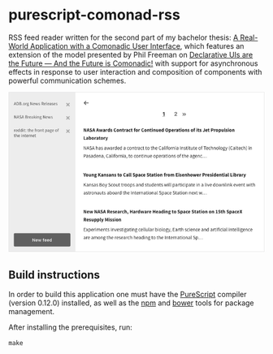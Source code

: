 # purescript-comonad-rss

RSS feed reader written for the second part of my bachelor thesis: [A Real-World Application with a Comonadic User Interface](https://arthurxavierx.github.io/RealWorldAppComonadicUI.pdf), which features an extension of the model presented by Phil Freeman on [Declarative UIs are the Future — And the Future is Comonadic!](http://functorial.com/the-future-is-comonadic/main.pdf) with support for asynchronous effects in response to user interaction and composition of components with powerful communication schemes.

![Screenshot](https://raw.githubusercontent.com/arthurxavierx/purescript-comonad-rss/master/corss.png)

## Build instructions

In order to build this application one must have the [PureScript](http://www.purescript.org/) compiler (version 0.12.0) installed, as well as the [npm](https://www.npmjs.com/) and [bower](https://bower.io/) tools for package management.

After installing the prerequisites, run:

```
make
```
